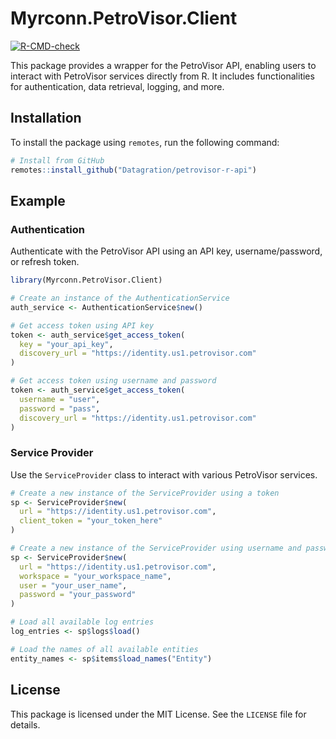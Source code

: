 
<!-- README.md is generated from README.Rmd. Please edit that file -->

# Myrconn.PetroVisor.Client

<!-- badges: start -->

[![R-CMD-check](https://github.com/Datagration/petrovisor-r-api/actions/workflows/R-CMD-check.yaml/badge.svg)](https://github.com/Datagration/petrovisor-r-api/actions/workflows/R-CMD-check.yaml)
<!-- badges: end -->

This package provides a wrapper for the PetroVisor API, enabling users
to interact with PetroVisor services directly from R. It includes
functionalities for authentication, data retrieval, logging, and more.

## Installation

To install the package using `remotes`, run the following command:

``` r
# Install from GitHub
remotes::install_github("Datagration/petrovisor-r-api")
```

## Example

### Authentication

Authenticate with the PetroVisor API using an API key,
username/password, or refresh token.

``` r
library(Myrconn.PetroVisor.Client)

# Create an instance of the AuthenticationService
auth_service <- AuthenticationService$new()

# Get access token using API key
token <- auth_service$get_access_token(
  key = "your_api_key",
  discovery_url = "https://identity.us1.petrovisor.com"
)

# Get access token using username and password
token <- auth_service$get_access_token(
  username = "user",
  password = "pass",
  discovery_url = "https://identity.us1.petrovisor.com"
)
```

### Service Provider

Use the `ServiceProvider` class to interact with various PetroVisor
services.

``` r
# Create a new instance of the ServiceProvider using a token
sp <- ServiceProvider$new(
  url = "https://identity.us1.petrovisor.com",
  client_token = "your_token_here"
)

# Create a new instance of the ServiceProvider using username and password
sp <- ServiceProvider$new(
  url = "https://identity.us1.petrovisor.com",
  workspace = "your_workspace_name",
  user = "your_user_name",
  password = "your_password"
)

# Load all available log entries
log_entries <- sp$logs$load()

# Load the names of all available entities
entity_names <- sp$items$load_names("Entity")
```

## License

This package is licensed under the MIT License. See the `LICENSE` file
for details.
